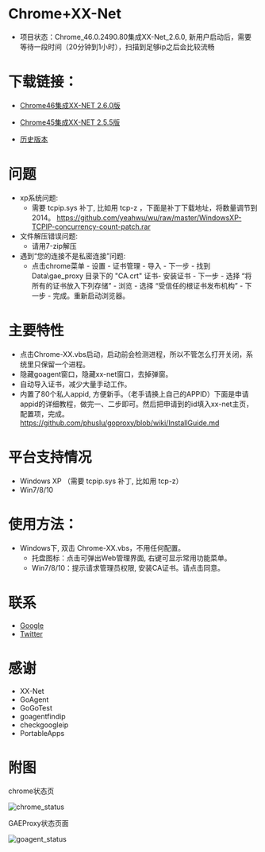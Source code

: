 Chrome+XX-Net
========
* 项目状态：Chrome_46.0.2490.80集成XX-Net_2.6.0, 新用户启动后，需要等待一段时间（20分钟到1小时），扫描到足够ip之后会比较流畅   

下载链接：
==========
* [Chrome46集成XX-NET 2.6.0版](https://github.com/yeahwu/chrome/archive/master.zip)  

* [Chrome45集成XX-NET 2.5.5版](https://github.com/yeahwu/chrome-xx/archive/Chrome_45.0.2454.101%E9%9B%86%E6%88%90XX-Net_2.5.5.zip) 
   
* [历史版本](https://github.com/yeahwu/chrome/releases)

问题
========
* xp系统问题:
   - 需要 tcpip.sys 补丁, 比如用 tcp-z ，下面是补丁下载地址，将数量调节到2014。    https://github.com/yeahwu/wu/raw/master/WindowsXP-TCPIP-concurrency-count-patch.rar
* 文件解压错误问题: 
   - 请用7-zip解压
* 遇到“您的连接不是私密连接”问题: 
   - 点击chrome菜单 - 设置 - 证书管理 - 导入 - 下一步 - 找到Data\gae_proxy 目录下的 "CA.crt" 证书- 安装证书 - 下一步 - 选择 “将所有的证书放入下列存储” - 浏览 - 选择 “受信任的根证书发布机构” - 下一步 - 完成。重新启动浏览器。

主要特性
========
* 点击Chrome-XX.vbs启动，启动前会检测进程，所以不管怎么打开关闭，系统里只保留一个进程。
* 隐藏goagent窗口，隐藏xx-net窗口，去掉弹窗。
* 自动导入证书，减少大量手动工作。
* 内置了80个私人appid, 方便新手。（老手请换上自己的APPID）下面是申请appid的详细教程，做完一、二步即可。然后把申请到的id填入xx-net主页，配置项，完成。  https://github.com/phuslu/goproxy/blob/wiki/InstallGuide.md

平台支持情况
================
* Windows XP （需要 tcpip.sys 补丁, 比如用 tcp-z）
* Win7/8/10

使用方法：
========
* Windows下, 双击 Chrome-XX.vbs，不用任何配置。
  - 托盘图标：点击可弹出Web管理界面, 右键可显示常用功能菜单。
  - Win7/8/10：提示请求管理员权限, 安装CA证书。请点击同意。

联系
======
* [Google](https://plus.google.com/communities/101215702940766881013)
* [Twitter](https://twitter.com/yeahwu404)

感谢
=======
* XX-Net
* GoAgent
* GoGoTest
* goagentfindip
* checkgoogleip
* PortableApps

附图
======

chrome状态页

![chrome_status](https://github.com/yeahwu/wu/blob/master/chrome1.JPG?raw=true)

GAEProxy状态页面

![goagent_status](https://github.com/yeahwu/wu/blob/master/chrome2.JPG?raw=true)

